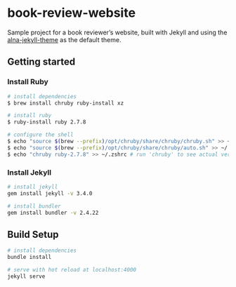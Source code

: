 # book-review-website

Sample project for a book reviewer’s website, built with Jekyll and using the [alna-jekyll-theme](https://github.com/abelnnieva/alna-jekyll-theme) as the default theme.

## Getting started

### Install Ruby

```bash
# install dependencies
$ brew install chruby ruby-install xz

# install ruby
$ ruby-install ruby 2.7.8

# configure the shell
$ echo "source $(brew --prefix)/opt/chruby/share/chruby/chruby.sh" >> ~/.zshrc
$ echo "source $(brew --prefix)/opt/chruby/share/chruby/auto.sh" >> ~/.zshrc
$ echo "chruby ruby-2.7.8" >> ~/.zshrc # run 'chruby' to see actual version
```

### Install Jekyll

```bash
# install jekyll
gem install jekyll -v 3.4.0

# install bundler
gem install bundler -v 2.4.22
```

## Build Setup

```bash
# install dependencies
bundle install

# serve with hot reload at localhost:4000
jekyll serve
```
